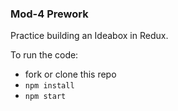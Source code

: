 ### Mod-4 Prework

Practice building an Ideabox in Redux.

To run the code:

- fork or clone this repo
- `npm install`  
- `npm start`  

